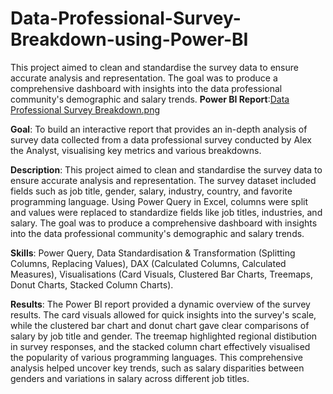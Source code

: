 # Data-Professional-Survey-Breakdown-using-Power-BI
This project aimed to clean and standardise the survey data to ensure accurate analysis and representation. The goal was to produce a comprehensive dashboard with insights into the data professional community's demographic and salary trends.
**Power BI Report**:[Data Professional Survey Breakdown.png](https://github.com/zhaoycy/Data-Professional-Survey-Breakdown-using-Power-BI/blob/main/Data%20Professional%20Survey%20Breakdown.png)

**Goal**: To build an interactive report that provides an in-depth analysis of survey data collected from a data professional survey conducted by Alex the Analyst, visualising key metrics and various breakdowns.

**Description**: This project aimed to clean and standardise the survey data to ensure accurate analysis and representation. The survey dataset included fields such as job title, gender, salary, industry, country, and favorite programming language. Using Power Query in Excel, columns were split and values were replaced to standardize fields like job titles, industries, and salary. The goal was to produce a comprehensive dashboard with insights into the data professional community's demographic and salary trends.

**Skills**: Power Query, Data Standardisation & Transformation (Splitting Columns, Replacing Values), DAX (Calculated Columns, Calculated Measures), Visualisations (Card Visuals, Clustered Bar Charts, Treemaps, Donut Charts, Stacked Column Charts).

**Results**: The Power BI report provided a dynamic overview of the survey results. The card visuals allowed for quick insights into the survey's scale, while the clustered bar chart and donut chart gave clear comparisons of salary by job title and gender. The treemap highlighted regional distibution in survey responses, and the stacked column chart effectively visualised the popularity of various programming languages. This comprehensive analysis helped uncover key trends, such as salary disparities between genders and variations in salary across different job titles. 
